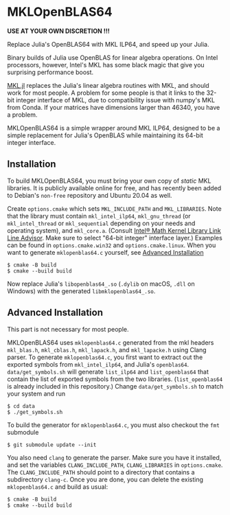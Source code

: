 # MKLOpenBLAS64

**USE AT YOUR OWN DISCRETION !!!**

Replace Julia's OpenBLAS64 with MKL ILP64, and speed up your Julia.

Binary builds of Julia use OpenBLAS for linear algebra operations.
On Intel processors, however, Intel's MKL has some black magic that give you surprising performance boost.

[MKL.jl](https://github.com/JuliaComputing/MKL.jl) replaces the Julia's linear algebra routines with MKL, and should work for most people.
A problem for some people is that it links to the 32-bit integer interface of MKL, due to compatibility issue with numpy's MKL from Conda.
If your matrices have dimensions larger than 46340, you have a problem.

MKLOpenBLAS64 is a simple wrapper around MKL ILP64, designed to be a simple replacement for Julia's OpenBLAS while maintaining its 64-bit integer interface.


## Installation

To build MKLOpenBLAS64, you must bring your own copy of *static* MKL libraries.
It is publicly available online for free, and has recently been added to Debian's `non-free` repository and Ubuntu 20.04 as well.

Create `options.cmake` which sets `MKL_INCLUDE_PATH` and `MKL_LIBRARIES`. Note that the library must contain `mkl_intel_ilp64`, `mkl_gnu_thread` (or `mkl_intel_thread` or `mkl_sequential` depending on your needs and operating system), and `mkl_core.a`.
(Consult [Intel® Math Kernel Library Link Line Advisor](https://software.intel.com/content/www/us/en/develop/articles/intel-mkl-link-line-advisor.html).
Make sure to select "64-bit integer" interface layer.)
Examples can be found in `options.cmake.win32` and `options.cmake.linux`.
When you want to generate `mklopenblas64.c` yourself, see [Advanced Installation](#advanced-installation)

```
$ cmake -B build
$ cmake --build build 
```
Now replace Julia's `libopenblas64_.so` (`.dylib` on macOS, `.dll` on Windows) with the generated `libmklopenblas64_.so`.


## Advanced Installation

This part is not necessary for most people.

MKLOpenBLAS64 uses `mklopenblas64.c` generated from the mkl headers `mkl_blas.h`, `mkl_cblas.h`, `mkl_lapack.h`, and `mkl_lapacke.h` using Clang parser.
To generate `mklopenblas64.c`, you first want to extract out the exported symbols from `mkl_intel_ilp64`, and Julia's `openblas64`.
`data/get_symbols.sh` will generate `list_ilp64` and `list_openblas64` that contain the list of exported symbols from the two libraries.
(`list_openblas64` is already included in this repository.)
Change `data/get_symbols.sh` to match your system and run
```
$ cd data
$ ./get_symbols.sh
```
To build the generator for `mklopenblas64.c`, you must also checkout the `fmt` submodule
```
$ git submodule update --init
```
You also need `clang` to generate the parser.
Make sure you have it installed, and set the variables `CLANG_INCLUDE_PATH`, `CLANG_LIBRARIES` in `options.cmake`.
The `CLANG_INCLUDE_PATH` should point to a directory that contains a subdirectory `clang-c`.
Once you are done, you can delete the existing `mklopenblas64.c` and build as usual:
```
$ cmake -B build
$ cmake --build build 
```
